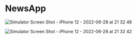 # NewsApp


![Simulator Screen Shot - iPhone 12 - 2022-06-28 at 21 32 48](https://user-images.githubusercontent.com/100036367/176227159-04caca3e-f6b4-4a90-8597-7dbde8e68df9.png)


![Simulator Screen Shot - iPhone 12 - 2022-06-28 at 21 32 42](https://user-images.githubusercontent.com/100036367/176227226-a7c2a352-e4b5-4fdd-bc55-95be00d84e0f.png)
